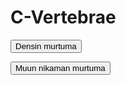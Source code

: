 # C-Vertebrae

<button class="green-button" id="c-vertabreaDens">Densin murtuma</button>

<button class="green-button" id="c-vertabreaVertabraeFrak">Muun nikaman murtuma</button>